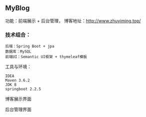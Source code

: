 ## MyBlog



功能：前端展示 + 后台管理，
博客地址：http://www.zhuyiming.top/

### 技术组合：

    后端：Spring Boot + jpa
    数据库：MySQL
    前端UI：Semantic UI框架 + thymeleaf模板

工具与环境：

    IDEA
    Maven 3.6.2
    JDK 8
    springboot 2.2.5

博客展示界面




后台管理界面

